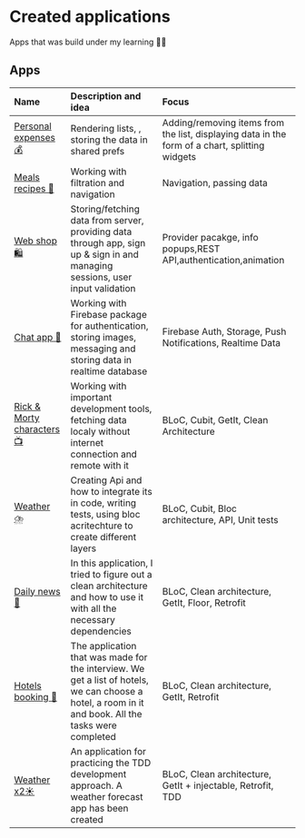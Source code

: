 # Сreated applications

Apps that was build under my learning 👨‍💻

## Apps

| Name | Description and idea | Focus |
| :----- | :--------- | :------ |
| [Personal expenses 💰](https://github.com/hardi0i/apps-for-learning/tree/develop/personal_expenses%C2%A0) | Rendering lists, , storing the data in shared prefs | Adding/removing items from the list, displaying data in the form of a chart, splitting widgets | Responsive & adaptive UI, first touch to business logic, core widgets|
| [Meals recipes 🍔](https://github.com/hardi0i/apps-for-learning/tree/develop/meals_recipes) | Working with filtration and navigation | Navigation, passing data|
| [Web shop 🛍️](https://github.com/hardi0i/apps-for-learning/tree/develop/web_shop) | Storing/fetching data from server, providing data through app, sign up & sign in and managing sessions, user input validation | Provider pacakge, info popups,REST API,authentication,animation|
| [Chat app 💬](https://github.com/hardi0i/apps-for-learning/tree/develop/chat_app) | Working with Firebase package for authentication, storing images, messaging and storing data in realtime database | Firebase Auth, Storage, Push Notifications, Realtime Data |
| [Rick & Morty characters 📺](https://github.com/hardi0i/apps-for-learning/tree/develop/rick_and_morty_characters) | Working with important development tools, fetching data localy without internet connection and remote with it | BLoC, Cubit, GetIt, Clean Architecture |
| [Weather ⛈️](https://github.com/hardi0i/apps-for-learning/tree/develop/weather) | Creating Api and how to integrate its in code,  writing tests, using bloc acritechture to create different layers | BLoC, Cubit, Bloc architecture, API, Unit tests |
| [Daily news 📰](https://github.com/hardi0i/apps-while-learning/tree/main/clean_architecture_exmpl) | In this application, I tried to figure out a clean architecture and how to use it with all the necessary dependencies | BLoC, Clean architecture, GetIt, Floor, Retrofit |
| [Hotels booking 🏨](https://github.com/hardi0i/apps-while-learning/tree/main/hotel_training_app) | The application that was made for the interview. We get a list of hotels, we can choose a hotel, a room in it and book. All the tasks were completed | BLoC, Clean architecture, GetIt, Retrofit |
| [Weather x2☀️](https://github.com/hardi0i/apps-while-learning/tree/main/tdd_example) | An application for practicing the TDD development approach. A weather forecast app has been created | BLoC, Clean architecture, GetIt + injectable, Retrofit, TDD |
